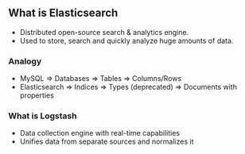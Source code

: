 ## What is Elasticsearch

- Distributed open-source search & analytics engine.
- Used to store, search and quickly analyze huge amounts of data.

### Analogy

- MySQL => Databases => Tables => Columns/Rows
- Elasticsearch => Indices => Types (deprecated) => Documents with properties

### What is Logstash

- Data collection engine with real-time capabilities
- Unifies data from separate sources and normalizes it
